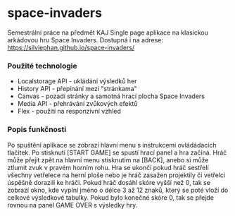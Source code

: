 # space-invaders
Semestrální práce na předmět KAJ
Single page aplikace na klasickou arkádovou hru Space Invaders.
Dostupná i na adrese: https://silviephan.github.io/space-invaders/


### Použité technologie
-	Localstorage API - ukládání výsledků her
-	History API - přepínání mezi "stránkama"
-	Canvas - pozadí stránky a samotná hrací plocha Space Invaders
-	Media API - přehrávání zvůkových efektů
-	Flex - použití na responzivní vzhled

### Popis funkčnosti
Po spuštění aplikace se zobrazí hlavní menu s instrukcemi ovládádacích tlačítek. Po stisknutí [START GAME] se spustí hrací panel a hra začíná. Hráč může přejít zpět na hlavní menu stisknutím na [BACK], anebo si může ztlumit zvuk v pravém horním rohu. Hra se ukončí pokud hráč sestřelí všechny vetřelece na herní ploše nebo je hráč zasažen projektily či vetřelci úspěšně dorazili ke hráči.
Pokud hráč dosáhl skóre vyšší než 0, tak se zobrazí okno, kde vyplní jméno o délce 3 až 12 znaků, který se poté vloží do celkové výsledkové tabulky. Pokud bylo konečné skóre 0, tak se přejde rovnou na panel GAME OVER s výsledky hry.
